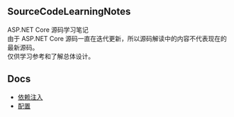## SourceCodeLearningNotes
ASP.NET Core 源码学习笔记  
由于 ASP.NET Core 源码一直在迭代更新，所以源码解读中的内容不代表现在的最新源码。  
仅供学习参考和了解总体设计。  

## Docs
* [依赖注入](https://github.com/AlexKuai/SourceCodeLearningNotes/blob/main/依赖注入.md)  
* [配置](https://github.com/AlexKuai/SourceCodeLearningNotes/blob/main/配置.md)